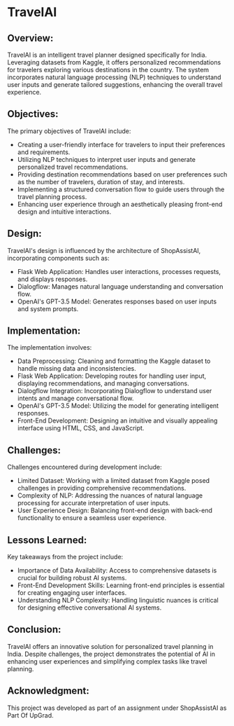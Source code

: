 # TravelAI

## Overview:
TravelAI is an intelligent travel planner designed specifically for India. Leveraging datasets from Kaggle, it offers personalized recommendations for travelers exploring various destinations in the country. The system incorporates natural language processing (NLP) techniques to understand user inputs and generate tailored suggestions, enhancing the overall travel experience.

## Objectives:
The primary objectives of TravelAI include:
- Creating a user-friendly interface for travelers to input their preferences and requirements.
- Utilizing NLP techniques to interpret user inputs and generate personalized travel recommendations.
- Providing destination recommendations based on user preferences such as the number of travelers, duration of stay, and interests.
- Implementing a structured conversation flow to guide users through the travel planning process.
- Enhancing user experience through an aesthetically pleasing front-end design and intuitive interactions.

## Design:
TravelAI's design is influenced by the architecture of ShopAssistAI, incorporating components such as:
- Flask Web Application: Handles user interactions, processes requests, and displays responses.
- Dialogflow: Manages natural language understanding and conversation flow.
- OpenAI's GPT-3.5 Model: Generates responses based on user inputs and system prompts.

## Implementation:
The implementation involves:
- Data Preprocessing: Cleaning and formatting the Kaggle dataset to handle missing data and inconsistencies.
- Flask Web Application: Developing routes for handling user input, displaying recommendations, and managing conversations.
- Dialogflow Integration: Incorporating Dialogflow to understand user intents and manage conversational flow.
- OpenAI's GPT-3.5 Model: Utilizing the model for generating intelligent responses.
- Front-End Development: Designing an intuitive and visually appealing interface using HTML, CSS, and JavaScript.

## Challenges:
Challenges encountered during development include:
- Limited Dataset: Working with a limited dataset from Kaggle posed challenges in providing comprehensive recommendations.
- Complexity of NLP: Addressing the nuances of natural language processing for accurate interpretation of user inputs.
- User Experience Design: Balancing front-end design with back-end functionality to ensure a seamless user experience.

## Lessons Learned:
Key takeaways from the project include:
- Importance of Data Availability: Access to comprehensive datasets is crucial for building robust AI systems.
- Front-End Development Skills: Learning front-end principles is essential for creating engaging user interfaces.
- Understanding NLP Complexity: Handling linguistic nuances is critical for designing effective conversational AI systems.

## Conclusion:
TravelAI offers an innovative solution for personalized travel planning in India. Despite challenges, the project demonstrates the potential of AI in enhancing user experiences and simplifying complex tasks like travel planning.

## Acknowledgment:
This project was developed as part of an assignment under ShopAssistAI as Part Of UpGrad.
